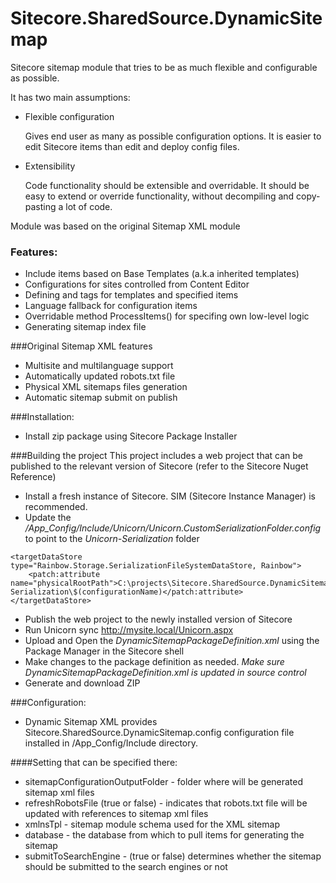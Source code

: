 # Sitecore.SharedSource.DynamicSitemap
Sitecore sitemap module that tries to be as much flexible and configurable as possible.

It has two main assumptions:

- Flexible configuration

	Gives end user as many as possible configuration options. It is easier to edit Sitecore items than edit and deploy config files.

- Extensibility
	
	Code functionality should be extensible and overridable. It should be easy to extend or override functionality, without decompiling and copy-pasting a lot of code.

Module was based on the original Sitemap XML module
	
### Features:
- Include items based on Base Templates (a.k.a inherited templates)
- Configurations for sites controlled from Content Editor
- Defining <changefreq> and <priority> tags for templates and specified items
- Language fallback for configuration items
- Overridable method ProcessItems() for specifing own low-level logic
- Generating sitemap index file
	
###Original Sitemap XML features
- Multisite and multilanguage support
- Automatically updated robots.txt file
- Physical XML sitemaps files generation
- Automatic sitemap submit on publish
	
	
###Installation:
- Install zip package using Sitecore Package Installer

###Building the project
This project includes a web project that can be published to the relevant version of Sitecore (refer to the Sitecore Nuget Reference)

- Install a fresh instance of Sitecore. SIM (Sitecore Instance Manager) is recommended.
- Update the _/App_Config/Include/Unicorn/Unicorn.CustomSerializationFolder.config_ to point to the _Unicorn-Serialization_ folder
```
<targetDataStore type="Rainbow.Storage.SerializationFileSystemDataStore, Rainbow">
	<patch:attribute name="physicalRootPath">C:\projects\Sitecore.SharedSource.DynamicSitemap\Unicorn-Serialization\$(configurationName)</patch:attribute>
</targetDataStore>
```
- Publish the web project to the newly installed version of Sitecore 
- Run Unicorn sync http://mysite.local/Unicorn.aspx
- Upload and Open the _DynamicSitemapPackageDefinition.xml_ using the Package Manager in the Sitecore shell
- Make changes to the package definition as needed. *Make sure DynamicSitemapPackageDefinition.xml is updated in source control*
- Generate and download ZIP
	
###Configuration:
- Dynamic Sitemap XML provides Sitecore.SharedSource.DynamicSitemap.config configuration file installed in /App_Config/Include directory.

####Setting that can be specified there:
- sitemapConfigurationOutputFolder - folder where will be generated sitemap xml files
- refreshRobotsFile (true or false) - indicates that robots.txt file will be updated with references to sitemap xml files
- xmlnsTpl - sitemap module schema used for the XML sitemap
- database - the database from which to pull items for generating the sitemap
- submitToSearchEngine - (true or false) determines whether the sitemap should be submitted to the search engines or not
